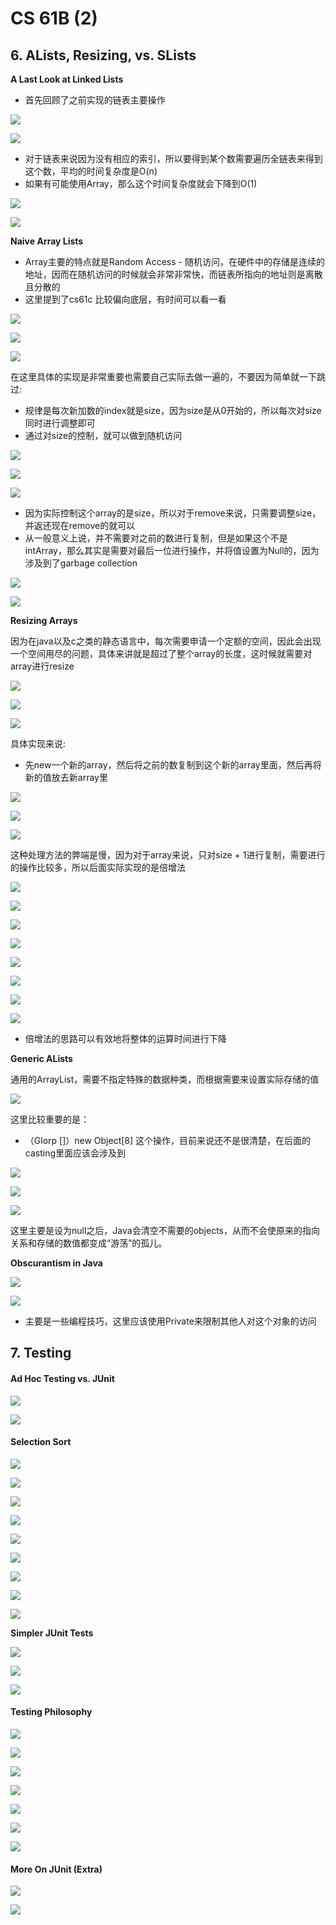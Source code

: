 # CS 61B \(2\)

## 6. ALists, Resizing, vs. SLists

**A Last Look at Linked Lists**

* 首先回顾了之前实现的链表主要操作

![](../../.gitbook/assets/screen-shot-2018-12-01-at-4.07.09-pm.png)

![](../../.gitbook/assets/screen-shot-2018-12-01-at-4.07.16-pm.png)

* 对于链表来说因为没有相应的索引，所以要得到某个数需要遍历全链表来得到这个数，平均的时间复杂度是O\(n\)
* 如果有可能使用Array，那么这个时间复杂度就会下降到O\(1\)

![](../../.gitbook/assets/screen-shot-2018-12-01-at-4.07.23-pm.png)

![](../../.gitbook/assets/screen-shot-2018-12-01-at-4.07.28-pm.png)

**Naive Array Lists**

* Array主要的特点就是Random Access - 随机访问，在硬件中的存储是连续的地址，因而在随机访问的时候就会非常非常快，而链表所指向的地址则是离散且分散的
* 这里提到了cs61c 比较偏向底层，有时间可以看一看

![](../../.gitbook/assets/screen-shot-2018-12-01-at-4.08.42-pm.png)

![](../../.gitbook/assets/screen-shot-2018-12-01-at-4.08.46-pm.png)

![](../../.gitbook/assets/screen-shot-2018-12-01-at-4.08.52-pm.png)

在这里具体的实现是非常重要也需要自己实际去做一遍的，不要因为简单就一下跳过:

* 规律是每次新加数的index就是size，因为size是从0开始的，所以每次对size同时进行调整即可
* 通过对size的控制，就可以做到随机访问

![](../../.gitbook/assets/screen-shot-2018-12-01-at-4.08.58-pm.png)

![](../../.gitbook/assets/screen-shot-2018-12-01-at-4.09.04-pm.png)

![](../../.gitbook/assets/screen-shot-2018-12-01-at-4.09.11-pm.png)

* 因为实际控制这个array的是size，所以对于remove来说，只需要调整size，并返还现在remove的就可以
* 从一般意义上说，并不需要对之前的数进行复制，但是如果这个不是intArray，那么其实是需要对最后一位进行操作，并将值设置为Null的，因为涉及到了garbage collection

![](../../.gitbook/assets/screen-shot-2018-12-01-at-4.09.16-pm%20%281%29.png)

![](../../.gitbook/assets/screen-shot-2018-12-01-at-4.09.21-pm.png)

**Resizing Arrays**

因为在java以及c之类的静态语言中，每次需要申请一个定额的空间，因此会出现一个空间用尽的问题，具体来讲就是超过了整个array的长度，这时候就需要对array进行resize

![](../../.gitbook/assets/screen-shot-2018-12-01-at-4.11.46-pm.png)

![](../../.gitbook/assets/screen-shot-2018-12-01-at-4.12.05-pm.png)

![](../../.gitbook/assets/screen-shot-2018-12-01-at-4.12.12-pm.png)

具体实现来说:

* 先new一个新的array，然后将之前的数复制到这个新的array里面，然后再将新的值放去新array里

![](../../.gitbook/assets/screen-shot-2018-12-01-at-4.12.47-pm.png)

![](../../.gitbook/assets/screen-shot-2018-12-01-at-4.12.53-pm.png)

![](../../.gitbook/assets/screen-shot-2018-12-01-at-4.12.57-pm.png)

这种处理方法的弊端是慢，因为对于array来说，只对size + 1进行复制，需要进行的操作比较多，所以后面实际实现的是倍增法

![](../../.gitbook/assets/screen-shot-2018-12-01-at-4.13.02-pm.png)

![](../../.gitbook/assets/screen-shot-2018-12-01-at-4.14.07-pm.png)

![](../../.gitbook/assets/screen-shot-2018-12-01-at-4.14.13-pm.png)

![](../../.gitbook/assets/screen-shot-2018-12-01-at-4.14.19-pm.png)

![](../../.gitbook/assets/screen-shot-2018-12-01-at-4.14.25-pm.png)

![](../../.gitbook/assets/screen-shot-2018-12-01-at-4.14.29-pm.png)

![](../../.gitbook/assets/screen-shot-2018-12-01-at-4.14.33-pm%20%281%29.png)

![](../../.gitbook/assets/screen-shot-2018-12-01-at-4.14.38-pm.png)

* 倍增法的思路可以有效地将整体的运算时间进行下降

**Generic ALists**

通用的ArrayList，需要不指定特殊的数据种类，而根据需要来设置实际存储的值

![](../../.gitbook/assets/screen-shot-2018-12-01-at-4.17.00-pm.png)

这里比较重要的是：

* （Glorp \[\]）new Object\[8\] 这个操作，目前来说还不是很清楚，在后面的casting里面应该会涉及到

![](../../.gitbook/assets/screen-shot-2018-12-01-at-4.17.07-pm.png)

![](../../.gitbook/assets/screen-shot-2018-12-01-at-4.17.12-pm.png)

![](../../.gitbook/assets/screen-shot-2018-12-01-at-4.17.25-pm.png)

这里主要是设为null之后，Java会清空不需要的objects，从而不会使原来的指向关系和存储的数值都变成“游荡”的孤儿。

**Obscurantism in Java**

![](../../.gitbook/assets/screen-shot-2018-12-01-at-4.18.25-pm.png)

![](../../.gitbook/assets/screen-shot-2018-12-01-at-4.18.32-pm.png)

* 主要是一些编程技巧，这里应该使用Private来限制其他人对这个对象的访问

## 7. Testing

#### **Ad Hoc Testing vs. JUnit**

![](../../.gitbook/assets/screen-shot-2018-12-09-at-4.44.04-pm.png)

![](../../.gitbook/assets/screen-shot-2018-12-09-at-4.44.09-pm.png)

#### **Selection Sort**

![](../../.gitbook/assets/screen-shot-2018-12-09-at-4.44.54-pm.png)

![](../../.gitbook/assets/screen-shot-2018-12-09-at-4.45.14-pm.png)

![](../../.gitbook/assets/screen-shot-2018-12-09-at-4.45.21-pm.png)

![](../../.gitbook/assets/screen-shot-2018-12-09-at-4.45.54-pm.png)

![](../../.gitbook/assets/screen-shot-2018-12-09-at-4.45.59-pm.png)

![](../../.gitbook/assets/screen-shot-2018-12-09-at-4.46.07-pm.png)

![](../../.gitbook/assets/screen-shot-2018-12-09-at-4.46.35-pm.png)

![](../../.gitbook/assets/screen-shot-2018-12-09-at-4.46.41-pm.png)

![](../../.gitbook/assets/screen-shot-2018-12-09-at-4.46.52-pm.png)

**Simpler JUnit Tests**

![](../../.gitbook/assets/screen-shot-2018-12-09-at-4.47.50-pm.png)

![](../../.gitbook/assets/screen-shot-2018-12-09-at-4.47.57-pm.png)

![](../../.gitbook/assets/screen-shot-2018-12-09-at-4.48.03-pm.png)

#### **Testing Philosophy**

![](../../.gitbook/assets/screen-shot-2018-12-09-at-4.48.03-pm%20%281%29.png)

![](../../.gitbook/assets/screen-shot-2018-12-09-at-4.49.44-pm.png)

![](../../.gitbook/assets/screen-shot-2018-12-09-at-4.49.51-pm.png)

![](../../.gitbook/assets/screen-shot-2018-12-09-at-4.50.21-pm.png)

![](../../.gitbook/assets/screen-shot-2018-12-09-at-4.50.27-pm.png)

![](../../.gitbook/assets/screen-shot-2018-12-09-at-4.50.32-pm.png)

![](../../.gitbook/assets/screen-shot-2018-12-09-at-4.51.13-pm.png)

#### **More On JUnit \(Extra\)**

![](../../.gitbook/assets/screen-shot-2018-12-09-at-4.51.44-pm.png)

![](../../.gitbook/assets/screen-shot-2018-12-09-at-4.51.49-pm.png)

